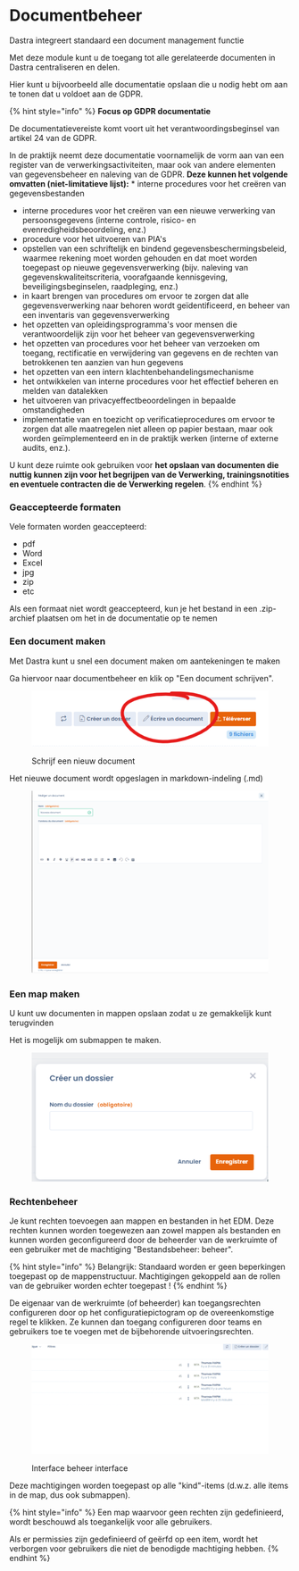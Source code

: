 # Documentbeheer 

Dastra integreert standaard een document management functie &#x20;

Met deze module kunt u de toegang tot alle gerelateerde documenten in Dastra centraliseren en delen.

Hier kunt u bijvoorbeeld alle documentatie opslaan die u nodig hebt om aan te tonen dat u voldoet aan de GDPR.

{% hint style="info" %}
**Focus op GDPR documentatie**

&#x20;

De documentatievereiste komt voort uit het verantwoordingsbeginsel van artikel 24 van de GDPR.

In de praktijk neemt deze documentatie voornamelijk de vorm aan van een register van de verwerkingsactiviteiten, maar ook van andere elementen van gegevensbeheer en naleving van de GDPR. **Deze kunnen het volgende omvatten (niet-limitatieve lijst):** * interne procedures voor het creëren van gegevensbestanden

* interne procedures voor het creëren van een nieuwe verwerking van persoonsgegevens (interne controle, risico- en evenredigheidsbeoordeling, enz.)
* procedure voor het uitvoeren van PIA's
* opstellen van een schriftelijk en bindend gegevensbeschermingsbeleid, waarmee rekening moet worden gehouden en dat moet worden toegepast op nieuwe gegevensverwerking (bijv. naleving van gegevenskwaliteitscriteria, voorafgaande kennisgeving, beveiligingsbeginselen, raadpleging, enz.)
* in kaart brengen van procedures om ervoor te zorgen dat alle gegevensverwerking naar behoren wordt geïdentificeerd, en beheer van een inventaris van gegevensverwerking
* het opzetten van opleidingsprogramma's voor mensen die verantwoordelijk zijn voor het beheer van gegevensverwerking
* het opzetten van procedures voor het beheer van verzoeken om toegang, rectificatie en verwijdering van gegevens en de rechten van betrokkenen ten aanzien van hun gegevens
* het opzetten van een intern klachtenbehandelingsmechanisme
* het ontwikkelen van interne procedures voor het effectief beheren en melden van datalekken
* het uitvoeren van privacyeffectbeoordelingen in bepaalde omstandigheden
* implementatie van en toezicht op verificatieprocedures om ervoor te zorgen dat alle maatregelen niet alleen op papier bestaan, maar ook worden geïmplementeerd en in de praktijk werken (interne of externe audits, enz.).

U kunt deze ruimte ook gebruiken voor **het opslaan van documenten die nuttig kunnen zijn voor het begrijpen van de Verwerking, trainingsnotities en eventuele contracten die de Verwerking regelen**.
{% endhint %}

### Geaccepteerde formaten

Vele formaten worden geaccepteerd:

* pdf
* Word
* Excel
* jpg
* zip
* etc

Als een formaat niet wordt geaccepteerd, kun je het bestand in een .zip-archief plaatsen om het in de documentatie op te nemen &#x20;

### Een document maken

Met Dastra kunt u snel een document maken om aantekeningen te maken &#x20;

Ga hiervoor naar documentbeheer en klik op "Een document schrijven".

&#x20;

<figure><img src="../../.gitbook/assets/image (5) (1) (2).png" alt=""><figcaption><p>Schrijf een nieuw document</p></figcaption></figure>

Het nieuwe document wordt opgeslagen in markdown-indeling (.md)

<figure><img src="../../.gitbook/assets/image (1) (4).png" alt=""><figcaption></figcaption></figure>

### Een map maken

U kunt uw documenten in mappen opslaan zodat u ze gemakkelijk kunt terugvinden &#x20;

Het is mogelijk om submappen te maken.

<figure><img src="../../.gitbook/assets/image (8) (3).png" alt=""><figcaption></figcaption></figure>

### Rechtenbeheer

Je kunt rechten toevoegen aan mappen en bestanden in het EDM. Deze rechten kunnen worden toegewezen aan zowel mappen als bestanden en kunnen worden geconfigureerd door de beheerder van de werkruimte of een gebruiker met de machtiging "Bestandsbeheer: beheer".

{% hint style="info" %}
Belangrijk: Standaard worden er geen beperkingen toegepast op de mappenstructuur. Machtigingen gekoppeld aan de rollen van de gebruiker worden echter toegepast !&#x20;
{% endhint %}

De eigenaar van de werkruimte (of beheerder) kan toegangsrechten configureren door op het configuratiepictogram op de overeenkomstige regel te klikken. Ze kunnen dan toegang configureren door teams en gebruikers toe te voegen met de bijbehorende uitvoeringsrechten.

&#x20;

<figure><img src="../../.gitbook/assets/select-permission.gif" alt=""><figcaption><p>Interface beheer interface</p></figcaption></figure>

Deze machtigingen worden toegepast op alle "kind"-items (d.w.z. alle items in de map, dus ook submappen).&#x20;

{% hint style="info" %}
Een map waarvoor geen rechten zijn gedefinieerd, wordt beschouwd als toegankelijk voor alle gebruikers.

Als er permissies zijn gedefinieerd of geërfd op een item, wordt het verborgen voor gebruikers die niet de benodigde machtiging hebben.
{% endhint %}